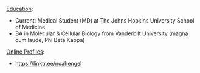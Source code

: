 <ins>Education</ins>:
  - Current: Medical Student (MD) at The Johns Hopkins University School of Medicine
  - BA in Molecular & Cellular Biology from Vanderbilt University (magna cum laude, Phi Beta Kappa)
 
 
<ins>Online Profiles</ins>:
  - https://linktr.ee/noahengel

<!---
noahgengel/noahgengel is a ✨ special ✨ repository because its `README.md` (this file) appears on your GitHub profile.
You can click the Preview link to take a look at your changes.
--->
